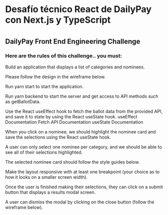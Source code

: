 <h1>Desafío técnico React de DailyPay con Next.js y TypeScript<h1>

<h2>DailyPay Front End Engineering Challenge</h2>

<h3>Here are the rules of this challenge.. you must:</h3>

Build an application that displays a list of categories and nominees. 

Please follow the design in the wireframe below.

Run yarn start to start the application.

Run yarn backend to start the server and get access to API methods such as getBallotData. 

Use the React useEffect hook to fetch the ballot data from the provided API, and save it to state by using the React useState hook. useEffect Documentation Fetch API Documentation useState Documentation

When you click on a nominee, we should highlight the nominee card and save the selections using the React useState hook. 

A user can only select one nominee per category, and we should be able to see all of their selections highlighted. 

The selected nominee card should follow the style guides below.

Make the layout responsive with at least one breakpoint (your choice as to how it looks on a smaller screen width).

Once the user is finished making their selections, they can click on a submit button that displays a results modal screen. 

A user can dismiss the modal by clicking on the close button (follow the wireframe below).
